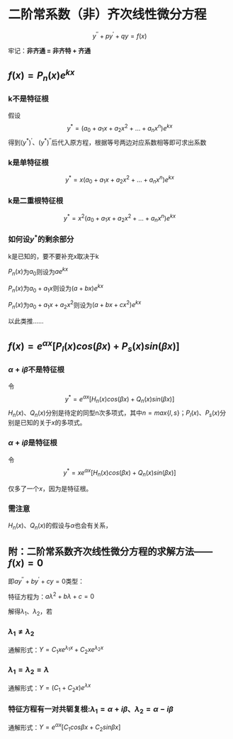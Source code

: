 # 二阶常系数（非）齐次线性微分方程

$$
y^{''} + py^{'} + qy = f(x)
$$

牢记：**非齐通 = 非齐特 + 齐通**

## $f(x)=P_n(x)e^{kx}$

### k不是特征根

假设
$$
y^*=(a_0+a_1x+a_2x^2+...+a_nx^n)e^{kx}
$$
得到$({y^*})^{'} 、 ({y^*})^{''}$后代入原方程，根据等号两边对应系数相等即可求出系数

### k是单特征根

$$
y^*=x(a_0+a_1x+a_2x^2+...+a_nx^n)e^{kx}
$$

### k是二重根特征根

$$
y^*=x^2(a_0+a_1x+a_2x^2+...+a_nx^n)e^{kx}
$$

### 如何设$y^*$的剩余部分

k是已知的，要不要补充x取决于k

$P_n(x)$为$a_0$则设为$ae^{kx}$

$P_n(x)$为$a_0+a_1x$则设为$(a+bx)e^{kx}$

$P_n(x)$为$a_0+a_1x+a_2x^2$则设为$(a+bx+cx^2)e^{kx}$

以此类推……

## $f(x)=e^{\alpha x}[P_l(x)cos(\beta x)+P_s(x)sin(\beta x)]$

### $\alpha + i \beta$不是特征根

令
$$
y^*=e^{\alpha x}[H_n(x)cos(\beta x) + Q_n(x)sin(\beta x)]
$$
$H_n(x)、Q_n(x)$分别是待定的同型n次多项式，其中$n=max\{l,s\}$；$P_l(x)、P_s(x)$分别是已知的关于$x$的多项式。

### $\alpha + i \beta$是特征根

令
$$
y^*=xe^{\alpha x}[H_n(x)cos(\beta x) + Q_n(x)sin(\beta x)]
$$

仅多了一个$x$，因为是特征根。

### 需注意

$H_n(x)、Q_n(x)$的假设与$\alpha$也会有关系，



## 附：二阶常系数齐次线性微分方程的求解方法——$f(x)=0$

即$ay^{''}+by^{'}+cy = 0$类型：

特征方程为：$a\lambda ^2+ b\lambda +c = 0$

解得$\lambda_1、\lambda_2$，若

### $\lambda_1 \neq \lambda_2$

通解形式：$Y=C_1xe^{\lambda_1x} + C_2xe^{\lambda_2x}$

### $\lambda_1 = \lambda_2 = \lambda$

通解形式：$Y=(C_1+C_2x)e^{\lambda x}$

### 特征方程有一对共轭复根:$\lambda_1 = \alpha + i \beta、\lambda_2 = \alpha - i \beta$

通解形式：$Y=e^{\alpha x}[C_1cos\beta x + C_2sin\beta x]$